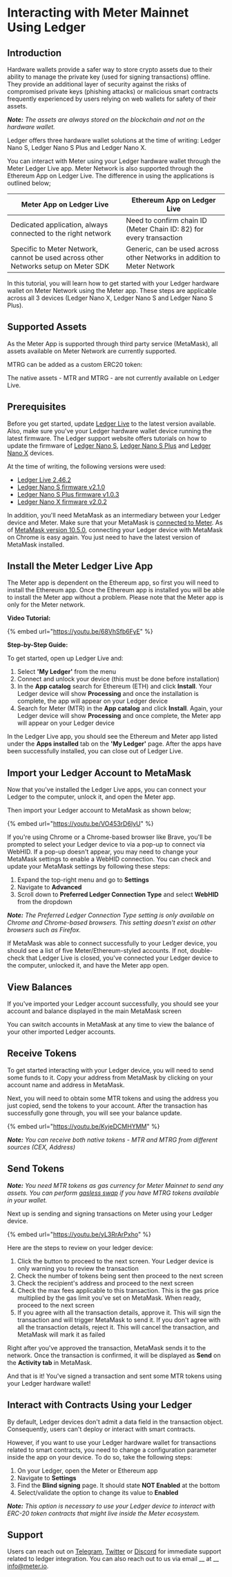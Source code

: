 # Interacting with Meter Mainnet Using Ledger

## **Introduction**

Hardware wallets provide a safer way to store crypto assets due to their ability to manage the private key (used for signing transactions) offline. They provide an additional layer of security against the risks of compromised private keys (phishing attacks) or malicious smart contracts frequently experienced by users relying on web wallets for safety of their assets.

_**Note:** The assets are always stored on the blockchain and not on the hardware wallet._

Ledger offers three hardware wallet solutions at the time of writing: Ledger Nano S, Ledger Nano S Plus and Ledger Nano X.

You can interact with Meter using your Ledger hardware wallet through the Meter Ledger Live app. Meter Network is also supported through the Ethereum App on Ledger Live. The difference in using the applications is outlined below;

| Meter App on Ledger Live                                                           | Ethereum App on Ledger Live                                             |
| ---------------------------------------------------------------------------------- | ----------------------------------------------------------------------- |
| Dedicated application, always connected to the right network                       | Need to confirm chain ID (Meter Chain ID: 82) for every transaction     |
| Specific to Meter Network, cannot be used across other Networks setup on Meter SDK | Generic, can be used across other Networks in addition to Meter Network |

In this tutorial, you will learn how to get started with your Ledger hardware wallet on Meter Network using the Meter app. These steps are applicable across all 3 devices (Ledger Nano X,  Ledger Nano S and Ledger Nano S Plus).

## **Supported Assets**

As the Meter App is supported through third party service (MetaMask), all assets available on Meter Network are currently supported.

MTRG can be added as a custom ERC20 token:



The native assets - MTR and MTRG - are not currently available on Ledger Live.

## **Prerequisites**

Before you get started, update [Ledger Live](https://www.ledger.com/ledger-live/download) to the latest version available. Also, make sure you've your Ledger hardware wallet device running the latest firmware. The Ledger support website offers tutorials on how to update the firmware of [Ledger Nano S](https://support.ledger.com/hc/en-us/articles/360002731113-Update-Ledger-Nano-S-firmware), [Ledger Nano S Plus](https://support.ledger.com/hc/en-us/articles/4445777839901-Update-Ledger-Nano-S-Plus-firmware?docs=true) and [Ledger Nano X](https://support.ledger.com/hc/en-us/articles/360013349800-Update-Ledger-Nano-X-firmware) devices.

At the time of writing, the following versions were used:

* [Ledger Live 2.46.2](https://support.ledger.com/hc/en-us/articles/360020773319-What-s-new-in-Ledger-Live-?docs=true)
* [Ledger Nano S firmware v2.1.0](https://support.ledger.com/hc/en-us/articles/360010446000-Ledger-Nano-S-firmware-release-notes?docs=true)
* [Ledger Nano S Plus firmware v1.0.3](https://support.ledger.com/hc/en-us/articles/4494540771997-Ledger-Nano-S-Plus-Firmware-Release-Notes?docs=true)
* [Ledger Nano X firmware v2.0.2](https://support.ledger.com/hc/en-us/articles/360014980580-Ledger-Nano-X-firmware-release-notes?docs=true)

In addition, you'll need MetaMask as an intermediary between your Ledger device and Meter. Make sure that your MetaMask is [connected to Meter](https://docs.meter.io/wallet-setup/interacting-with-meter-mainnet-using-metamask). As of [MetaMask version 10.5.0](https://consensys.net/blog/metamask/metamask-and-ledger-integration-fixed/), connecting your Ledger device with MetaMask on Chrome is easy again. You just need to have the latest version of MetaMask installed.

## **Install the Meter Ledger Live App**

The Meter app is dependent on the Ethereum app, so first you will need to install the Ethereum app. Once the Ethereum app is installed you will be able to install the Meter app without a problem. Please note that the Meter app is only for the Meter network.

**Video Tutorial:**

{% embed url="https://youtu.be/68VhSfb6FyE" %}

**Step-by-Step Guide:**

To get started, open up Ledger Live and:

1. Select **'My Ledger'** from the menu
2. Connect and unlock your device (this must be done before installation)
3. In the **App catalog** search for Ethereum (ETH) and click **Install**. Your Ledger device will show **Processing** and once the installation is complete, the app will appear on your Ledger device
4. Search for Meter (MTR) in the **App catalog** and click **Install**. Again, your Ledger device will show **Processing** and once complete, the Meter app will appear on your Ledger device

In the Ledger Live app, you should see the Ethereum and Meter app listed under the **Apps installed** tab on the **'My Ledger'** page. After the apps have been successfully installed, you can close out of Ledger Live.

## **Import your Ledger Account to MetaMask**

Now that you've installed the Ledger Live apps, you can connect your Ledger to the computer, unlock it, and open the Meter app.

Then import your Ledger account to MetaMask as shown below;

{% embed url="https://youtu.be/VO453rD6IyU" %}

If you're using Chrome or a Chrome-based browser like Brave, you'll be prompted to select your Ledger device to via a pop-up to connect via WebHID. If a pop-up doesn't appear, you may need to change your MetaMask settings to enable a WebHID connection. You can check and update your MetaMask settings by following these steps:

1. Expand the top-right menu and go to **Settings**
2. Navigate to **Advanced**
3. Scroll down to **Preferred Ledger Connection Type** and select **WebHID** from the dropdown

_**Note:** The Preferred Ledger Connection Type setting is only available on Chrome and Chrome-based browsers. This setting doesn't exist on other browsers such as Firefox._

If MetaMask was able to connect successfully to your Ledger device, you should see a list of five Meter/Ethereum-styled accounts. If not, double-check that Ledger Live is closed, you've connected your Ledger device to the computer, unlocked it, and have the Meter app open.

## **View Balances**

If you've imported your Ledger account successfully, you should see your account and balance displayed in the main MetaMask screen

You can switch accounts in MetaMask at any time to view the balance of your other imported Ledger accounts.

## **Receive Tokens**

To get started interacting with your Ledger device, you will need to send some funds to it. Copy your address from MetaMask by clicking on your account name and address in MetaMask.

Next, you will need to obtain some MTR tokens and using the address you just copied, send the tokens to your account. After the transaction has successfully gone through, you will see your balance update.

{% embed url="https://youtu.be/KyjeDCMHYMM" %}

_**Note:** You can receive both native tokens - MTR and MTRG from different sources (CEX, Address)_

## **Send Tokens**

_**Note:** You need MTR tokens as gas currency for Meter Mainnet to send any assets. You can perform_ [_gasless swap_](https://wallet.meter.io/swap) _if you have MTRG tokens available in your wallet._

Next up is sending and signing transactions on Meter using your Ledger device.&#x20;

{% embed url="https://youtu.be/yL3RrArPxho" %}

Here are the steps to review on your ledger device:

1. Click the button to proceed to the next screen. Your Ledger device is only warning you to review the transaction
2. Check the number of tokens being sent then proceed to the next screen
3. Check the recipient's address and proceed to the next screen
4. Check the max fees applicable to this transaction. This is the gas price multiplied by the gas limit you've set on MetaMask. When ready, proceed to the next screen
5. If you agree with all the transaction details, approve it. This will sign the transaction and will trigger MetaMask to send it. If you don't agree with all the transaction details, reject it. This will cancel the transaction, and MetaMask will mark it as failed

Right after you've approved the transaction, MetaMask sends it to the network. Once the transaction is confirmed, it will be displayed as **Send** on the **Activity tab** in MetaMask.

And that is it! You've signed a transaction and sent some MTR tokens using your Ledger hardware wallet!

## **Interact with Contracts Using your Ledger**

By default, Ledger devices don't admit a data field in the transaction object. Consequently, users can't deploy or interact with smart contracts.

However, if you want to use your Ledger hardware wallet for transactions related to smart contracts, you need to change a configuration parameter inside the app on your device. To do so, take the following steps:

1. On your Ledger, open the Meter or Ethereum app
2. Navigate to **Settings**
3. Find the **Blind signing** page. It should state **NOT Enabled** at the bottom
4. Select/validate the option to change its value to **Enabled**

_**Note:** This option is necessary to use your Ledger device to interact with ERC-20 token contracts that might live inside the Meter ecosystem._

## **Support**

Users can reach out on [Telegram](https://t.me/Meter\_IO), [Twitter](https://twitter.com/Meter\_IO) or [Discord](https://discord.gg/WPjTpMG) for immediate support related to ledger integration. You can also reach out to us via email __ at __ info@meter.io.

